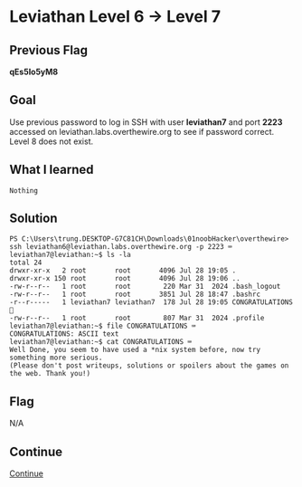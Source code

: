 # Leviathan Level 6 → Level 7

## Previous Flag
<b>qEs5Io5yM8</b>

## Goal
Use previous password to log in SSH with user <b>leviathan7</b> and port <b>2223</b> accessed on leviathan.labs.overthewire.org to see if password correct. Level 8 does not exist.

## What I learned
```
Nothing
```

## Solution
```
PS C:\Users\trung.DESKTOP-G7C81CH\Downloads\01noobHacker\overthewire> ssh leviathan6@leviathan.labs.overthewire.org -p 2223 ⌨️
leviathan7@leviathan:~$ ls -la
total 24
drwxr-xr-x   2 root       root       4096 Jul 28 19:05 .
drwxr-xr-x 150 root       root       4096 Jul 28 19:06 ..
-rw-r--r--   1 root       root        220 Mar 31  2024 .bash_logout
-rw-r--r--   1 root       root       3851 Jul 28 18:47 .bashrc
-r--r-----   1 leviathan7 leviathan7  178 Jul 28 19:05 CONGRATULATIONS 👀
-rw-r--r--   1 root       root        807 Mar 31  2024 .profile
leviathan7@leviathan:~$ file CONGRATULATIONS ⌨️
CONGRATULATIONS: ASCII text
leviathan7@leviathan:~$ cat CONGRATULATIONS ⌨️
Well Done, you seem to have used a *nix system before, now try something more serious.
(Please don't post writeups, solutions or spoilers about the games on the web. Thank you!)
```

## Flag
N/A

## Continue
[Continue](./Krypton0001.md)